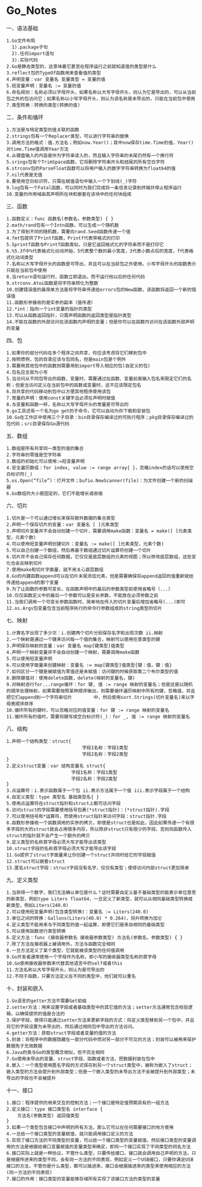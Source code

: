 # Go_Notes

一、语法基础

	1.Go文件布局
	  1).package子句
	  2).任何import语句
	  3).实际代码
	2.Go是静态类型的，这意味着它甚至在程序运行之前就知道值的类型是什么
	3.reflect包的TypeOf函数用来查看值的类型
	4.声明变量：var 变量名 变量类型 = 变量的值
	5.短变量声明：变量名 := 变量的值
    6.命名规则：名称必须以字母开头，如果名称以大写字母开头，则认为它是导出的，可以从当前包之外的包访问它；如果名称以小写字母开头，则认为该名称是未导出的，只能在当前包中使用
	7.类型转换：转换的类型(转换的值)
二、条件和循环

	1.方法是与特定类型的值关联的函数
	2.strings包有一个Replacer类型，可以进行字符串的替换
 	3.调用方法的格式：值.方法名；例如now.Year()；其中now保存time.Time的值，Year()对time.Time值调用Year方法
 	4.从键盘输入的内容是作为字符串读入的，而且输入字符串的末尾仍然有一个换行符
 	5.srings包有个TrimSpace函数，它将删除字符串开头和结尾的所有空白字符
 	6.strconv包的ParseFloat函数可以将用户输入的数字字符串转换为float64的值
 	7.nil代表是无值
 	8.要使用空白标识符，只需在赋值语句中输入一个下划线(_)字符
 	9.log包有一个Fatal函数，可以同时为我们完成将一条信息记录到终端并停止程序运行
 	10.变量的作用域由其声明所在块和嵌套在该块中的任何块组成
三、函数

	1.函数定义：func 函数名(参数名，参数类型) { }
	2.math/rand包有一个Intn函数，可以生成一个随机数
	3.为了得到不同的随机数，需要向rand.Seed函数传递一个值
	4.fmt包提供了Printf函数，Printf代表带格式的打印
	5.Sprintf函数与Printf函数类似，只是它返回格式化的字符串而不是打印它
	6.%5.3f中%代表格式化动词开始，5代表整个数的最小宽度，3代表小数点后的宽度，f代表格式化动词类型
	7.名称以大写字母开头的函数是可导出，并且可以在当前包之外使用。小写字母开头的函数表示只能在当前包中使用
	8.当return语句运行时，函数立即退出，而不运行他以后的任何代码
	9.strconv.Atoi函数是将字符串转化为整数
	10.创建错误值的最简单方法是将字符串传递给errors包的New函数，该函数将返回一个新的错误值
	11.函数形参接收的是实参的副本（值传递）
	12.*int：指向一个int变量的指针的类型
	13.可以从函数返回指针，只需声明函数的返回类型是指针类型
	14.不能在函数的外部访问在该函数内声明的变量；但是你可以在函数内访问在该函数外部声明的变量
四、包

	1.如果你的部分代码在多个程序之间共享，你应该考虑将它们移到包中
	2.按照惯例，包的目录应该与包同名，但是main包是个例外
	3.需要用其他包中的函数则需要用到import导入相应的包(自定义的包)
	4.包名应全部为小写
	5.当访问从不同包导出的函数、变量时，需要通过在函数、变量前面输入包名来限定它们的名称；但是当访问定义在当前包中的函数或变量时，这不应该限定包名
	6.将共享的代码移动到包中以方便其他程序使用该包
	7.常量的声明：使用const关键字且必须在声明时赋值
	8.与变量和函数一样，名称以大写字母开头的常量是可导出的
	9.go工具还有一个名为go get的子命令，它可以自动为你下载和安装包
	10.Go在工作区中使用三个子目录：bin目录保存编译过的可执行程序；pkg目录保存编译过的包代码；src目录保存Go源代码
五、数组

	1.数组是所有共享同一类型的值的集合
	2.字符串的零值是空字符串
	3.数组的初始化可以使用:=短变量声明
	4.安全遍历数组：for index, value := range array{ }，忽略index的话可以使用空白标识符(_)
	5.os.Open(“file”)：打开文件；bufio.NewScanner(file)：为文件创建一个新的扫描器
	6.Go数组的大小是固定的，它们不能增长或收缩
六、切片

	1.切片是一个可以通过增长来保存额外数据的集合类型
	2.声明一个保存切片的变量：var 变量名 [ ]元素类型
	3.声明切片变量并不会自动创建一个切片，需要调用make函数：变量名 = make([ ]元素类型，元素个数)
	4.可以使用短变量声明创建切片：变量名 := make([ ]元素类型，元素个数)
	5.可以自己创建一个数组，然后再基于数组通过切片运算符创建一个切片
	6.切片并不会自己保存任何数据，它仅仅是底层数组的元素的视图；所以修改底层数组，这些变化也会反映到切片
	7.使用make和切片字面量，就不用关心底层数组
	8.Go的内建函数append可以在切片末尾添加元素，但是需要确保将append返回的值重新赋给传递给append的那个变量
	9.为了让函数的参数可变长，在函数声明中的最后的参数类型前使用省略号（...）
	10.仅仅函数定义中的最后一个参数可以是变长参数，不能放在必须参数之前
	11.当我们调用一个可变长参数函数时，简单地在传入的切片变量后增加省略号(...)即可
	12.os.Args包变量包含当前程序执行的命令行参数组成的string类型的切片
七、映射

	1.计算名字出现了多少次：i.创建两个切片分别保存名字和出现次数 ii.映射
	2.一个映射是通过一个键来访问每一个值的集合，映射可以使用任意类型的键
	3.声明保存映射的变量：var 变量名 map[键类型]值类型
	4.声明一个映射变量并不会自动创建一个映射，需要调用make函数
	5.可以使用短变量声明
	6.可以使用字面量来创建映射：变量名 := map[键类型]值类型{键：值，键：值}
	7.如何区分一个键是被赋值为零值还是未赋值：访问键的时候获取第二个布尔类型的值
	8.删除键值对：使用delete函数，delete(映射的变量名，键)
	9.对映射进行for...range循环：for 键, 值 := range 映射的变量名；但是这是以随机的顺序处理映射，如果需要按照某种顺序输出，则需要循环遍历映射中所有的键，忽略值，并且把它们append到一个字符串切片		中，然后使用sort.Strings(切片变量名)来以字母表顺序排序
	10.循环所有的键时，可以忽略对应的值变量：for 键 := range 映射的变量名
	11.循环所有的值时，需要将键写成空白标识符(_)：for _, 值 := range 映射的变量名
八、结构

	1.声明一个结构类型：struct{
								字段1名称：字段1类型
								字段2名称：字段2类型
	}
	2.定义struct变量：var 结构变量名 struct{
							字段1名称：字段1类型
							字段2名称：字段2类型
	}
	3.点运算符：i.表示函数属于一个包 ii.表示方法属于一个值 iii.表示字段属于一个结构
	4.自定义类型：type 类型名 基础类型名{ }
	5.使用点运算符在struct指针和struct上都可访问字段
	6.访问struct的字段需要使用括号包裹(*struct指针)：(*struct指针).字段
	7.可以使用括号和*运算符，而使用struct指针来访问字段：struct指针.字段
	8.函数形参接收一个函数调用的实参的拷贝，即使是struct也是如此，因此如果传递一个有很多字段的大的struct就会占用很多内存，所以除非struct只有很少的字段，否则向函数传入struct的指针就不会产生一个额外的拷贝
	9.定义类型的名称首字母必须大写才能导出该类型
	10.struct字段的名称首字母必须大写才能导出该字段
	11.Go提供了struct字面量来让你创建一个struct并同时给它的字段赋值
	12.struct可以嵌套struct
	13.匿名struct字段：struct字段没有名字，仅仅有类型；使得访问内部struct更加简单
九、定义类型

	1.当获得一个数字，我们无法确认单位是什么？这时需要自定义基于基础类型的能表示单位意思的新类型，例如type Liters float64，一旦定义了新类型，就可以从相同基础类型转换成新类型，例如Liters(240.0)
	2.可以使用短变量声明(包含类型转换)：变量名 := Liters(240.0)
	3.单位之间的转换：Gallons(Liters(40.0) * 0.264)，将升转换为加仑
	4.定义类型不能用来与不同类型的值一起运算，即便它们是来自相同的基础类型
	5.可以使用函数进行类型转换
	6.定义方法：func (接收器参数名 接收器参数类型) 方法名(参数名，参数类型) { }
	7.除了方法在接收器上被调用外，方法与函数完全相同
	8.一旦方法定义了某个类型，它就能被该类型的任何值调用
	9.Go开发者通常使用一个字母作为名称，即小写的接收器类型名称的首字母
	10.Go使用接收器参数来代替其他语言中的self或者this
	11.方法名称以大写字母开头，则认为是可导出的
	12.不同于函数，只要方法定义在不同的类型中，他们就可以重名
十、封装和嵌入

	1.Go语言的getter方法不需要Get前缀 
	2.setter方法：用来设置字段或者基础类型中的其它值的方法；setter方法通常包含校验逻辑，以确保提供的值是合法的
	3.保护字段，使得只能通过setter方法来更新字段的方式：将定义类型移到另一个包中，并且将它的字段设置为未导出的，然后通过相同包中导出的方法访问。
	4.getter方法：获取struct字段或者变量的值的方法
	5.封装：将程序中的数据隐藏在一部分代码中而对另一部分不可见的方法；封装可以被用来保护数据免于无效数据
	6.Java的类与Go的类型概念相似，但不完全相同
	7.Go使用未导出的变量、struct字段、函数或者方法，把数据封装在包中
	8.嵌入：一个类型使用匿名字段的方式保存到另一个struct类型中，被称为嵌入了struct；嵌入类型的方法会提升到外部类型；但是一个嵌入类型的未导出方法不会被提升到外部类型；未导出的字段也不会被提升
十一、接口

	1.接口：程序提供的用来交互的控制方法；一个接口是特定值预期具有的一组方法
	2.定义接口：type 接口类型名 interface {
		方法名(参数类型) 返回值类型
	}
	3.如果一个类型包含接口中声明的所有方法，那么它可以在任何需要接口的地方使用
	4.一旦给一个接口类型的变量赋值，就只能调用接口定义的方法
	5.实现了接口方法的不同类型的变量，可以给一个接口类型的变量赋值，然后接口类型的变量调用的方法是根据给接口变量赋值的变量类型来确定，即同一个接口实现了不同类型的同名方法
	6.接口实际上就是一种协议，不管什么类型，只要传给接口，接口就会调用自己声明的方法，只是根据传进来的类型不同，会有同一方法的不同表现，例如定义一个USB接口，只要你满足USB接口的方法，不管你是什么类型，都可以插进来，接口会根据插进来的类型来使用相应的方法(同一方法的不同表现)
	7.接口的作用：接口类型的变量能够存储所有实现了该接口方法的类型的变量
